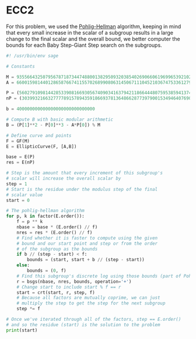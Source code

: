 # ECC2

For this problem, we used the [Pohlig-Hellman](https://en.wikipedia.org/wiki/Pohlig%E2%80%93Hellman_algorithm) algorithm, keeping in mind that every small increase in the scalar of a subgroup results in a large change to the final scalar and the overall bound, we better computer the bounds for each Baby Step-Giant Step search on the subgroups.

```python
#! /usr/bin/env sage

# Constants

M = 93556643250795678718734474880013829509320385402690660619699653921022012489089
A = 66001598144012865876674115570268990806314506711104521036747533612798434904785

P = (56027910981442853390816693056740903416379421186644480759538594137486160388926, 65533262933617146434438829354623658858649726233622196512439589744498050226926)
nP = (30399321663277778915789435918669378136486628773979001534946407690195669208748, 1973041983573227486868025872751342101679089524467602053850914626437554196117)

b = 400000000000000000000000000000

# Compute B with basic modular arithmetic
B = (P[1]**2 - P[0]**3 - A*P[0]) % M

# Define curve and points
F = GF(M)
E = EllipticCurve(F, [A,B])

base = E(P)
res = E(nP)

# Step is the amount that every increment of this subgroup's
# scalar will increase the overall scalar by
step = 1
# Start is the residue under the modulus step of the final
# scalar value
start = 0

# The pohlig-hellman algorithm
for p, k in factor(E.order()):
    f = p ** k
    nbase = base * (E.order() // f)
    nres = res * (E.order() // f)
    # Find whether it is faster to compute using the given
    # bound and our start point and step or from the order
    # of the subgroup as the bounds
    if b // (step - start) < f:
        bounds = (start, start + b // (step - start))
    else:
        bounds = (0, f)
    # Find this subgroup's discrete log using those bounds (part of Pohlig-Hellman)
    r = bsgs(nbase, nres, bounds, operation='+')
    # Change start to include start % f == r
    start = crt(start, r, step, f)
    # Because all factors are mutually coprime, we can just
    # multiply the step to get the step for the next subgroup
    step *= f

# Once we've iterated through all of the factors, step == E.order()
# and so the residue (start) is the solution to the problem
print(start)
```
